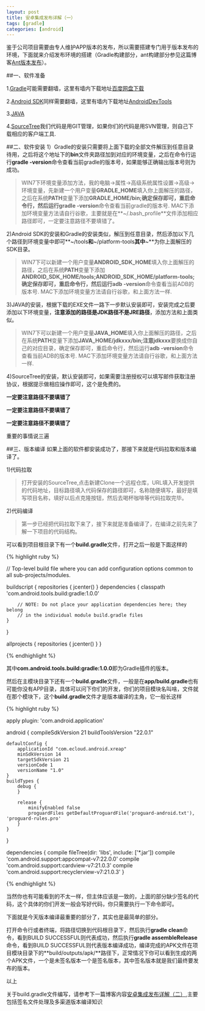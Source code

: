 ```yaml
---
layout: post
title: 安卓集成发布详解（一）
tags: [gradle]
categories: [android]
---
```


鉴于公司项目需要由专人维护APP版本的发布，所以需要搭建专门用于版本发布的环境，下面就来介绍发布环境的搭建（Gradle构建部分，ant构建部分参见这篇博客[Ant版本发布](http://frank-zhu.github.io/android/2014/05/23/android-ant/)）。

##一、软件准备

1.[Gradle](http://gradle.org/downloads/)可能需要翻墙，这里有墙内下载地址[百度网盘下载](http://pan.baidu.com/s/1hqja0fU)

2.[Android SDK](http://developer.android.com/sdk/index.html)同样需要翻墙，这里有墙内下载地址[AndroidDevTools](https://github.com/inferjay/AndroidDevTools)

3.[JAVA](http://www.java.com/en/download/)

4.[SourceTree](https://www.sourcetreeapp.com/download/)我们代码是用GIT管理，如果你们的代码是用SVN管理，则自己下载相应的客户端工具.

##二、软件安装
1）Gradle的安装只需要将上面下载的全部文件解压到任意目录待用，之后将这个地址下的**bin**文件夹路径加到对应的环境变量，之后在命令行运行**gradle -version**命令查看当前gradle的版本号，如果能够正确输出版本号则为成功。
>WIN7下环境变量添加方法，我的电脑→属性→高级系统属性设置→高级→环境变量，先新建一个用户变量**GRADLE_HOME**填入你上面解压的路径，之后在系统**PATH**变量下添加**GRADLE_HOME/bin;**确定保存即可，重启命令行，然后运行**gradle -version**命令查看当前gradle的版本号.
>MAC下添加环境变量方法请自行谷歌，主要就是在**~/.bash_profile**文件添加相应路径即可，一定要注意路径不要填错了。

2)Android SDK的安装和Gradle的安装类似，解压到任意目录，然后添加以下几个路径到环境变量中即可**~/tools**和**~/platform-tools**其中**~**为你上面解压的SDK目录。
>WIN7下可以新建一个用户变量**ANDROID_SDK_HOME**填入你上面解压的路径，之后在系统**PATH**变量下添加**ANDROID_SDK_HOME/tools;ANDROID_SDK_HOME/platform-tools;**确定保存即可，重启命令行，然后运行**adb -version**命令查看当前ADB的版本号.
>MAC下添加环境变量方法请自行谷歌，和上面方法一样.

3)JAVA的安装，根据下载的EXE文件一路下一步默认安装即可，安装完成之后要添加以下环境变量，**注意添加的路径是JDK路径不是JRE路径**，添加方法和上面类似。
>WIN7下可以新建一个用户变量**JAVA_HOME**填入你上面解压的路径，之后在系统**PATH**变量下添加**JAVA_HOME/jdkxxx/bin;**注意**jdkxxx**要换成你自己的对应目录，确定保存即可，重启命令行，然后运行**adb -version**命令查看当前ADB的版本号.
>MAC下添加环境变量方法请自行谷歌，和上面方法一样.

4)SourceTree的安装，默认安装即可，如果需要注册授权可以填写邮件获取注册协议，根据提示做相应操作即可，这个是免费的。

**一定要注意路径不要填错了**

**一定要注意路径不要填错了**

**一定要注意路径不要填错了**

重要的事情说三遍

##三、版本编译
如果上面的软件都安装成功了，那接下来就是代码拉取和版本编译了。

1)代码拉取
>打开安装的SourceTree,点击新建Clone一个远程仓库，URL填入开发提供的代码地址，目标路径填入代码保存的路径即可，名称随便填写，最好是填写项目名称，填好以后点克隆按钮，然后去喝杯咖啡等代码拉取完毕。

2)代码编译
>第一步已经把代码拉取下来了，接下来就是准备编译了，在编译之前先来了解一下项目的代码结构。

可以看到项目根目录下有一个**build.gradle**文件，打开之后一般是下面这样的

{% highlight ruby %}

// Top-level build file where you can add configuration options common to all sub-projects/modules.

buildscript {
    repositories {
        jcenter()
    }
    dependencies {
        classpath 'com.android.tools.build:gradle:1.0.0'

        // NOTE: Do not place your application dependencies here; they belong
        // in the individual module build.gradle files
    }
}

allprojects {
    repositories {
        jcenter()
    }
}

{% endhighlight %}

其中**com.android.tools.build:gradle:1.0.0**即为Gradle插件的版本。

然后在主模块目录下还有一个**build.gradle**文件，一般是在**app/build.gradle**也有可能你没有APP目录，具体可以问下你们的开发，你们的项目模块名叫啥，文件就在那个模块下，这个**build.gradle**文件才是版本编译的主角，它一般长这样

{% highlight ruby %}

apply plugin: 'com.android.application'

android {
    compileSdkVersion 21
    buildToolsVersion "22.0.1"

    defaultConfig {
        applicationId "com.ecloud.android.xreap"
        minSdkVersion 14
        targetSdkVersion 21
        versionCode 1
        versionName "1.0"
    }
    buildTypes {
        debug {
        }

        release {
            minifyEnabled false
            proguardFiles getDefaultProguardFile('proguard-android.txt'), 'proguard-rules.pro'
        }
    }
}

dependencies {
    compile fileTree(dir: 'libs', include: ['*.jar'])
    compile 'com.android.support:appcompat-v7:22.0.0'
    compile 'com.android.support:cardview-v7:21.0.3'
    compile 'com.android.support:recyclerview-v7:21.0.3'
}

{% endhighlight %}

当然你也有可能看到的不太一样，但主体应该是一致的，上面的部分缺少签名的代码，这个具体的你们开发一般会写好代码，你只需要执行一下命令即可。

下面就是今天版本编译最重要的部分了，其实也是最简单的部分。

打开命令行或者终端，将路径切换到代码根目录下，然后执行**gradle clean**命令，看到BUILD SUCCESSFUL则代表成功，然后执行**gradle assembleRelease**命令，看到BUILD SUCCESSFUL则代表版本编译成功，编译完成的APK文件在项目模块目录下的**build/outputs/apk/**路径下，正常情况下你可以看到生成的两个APK文件，一个是未签名版本一个是签名版本，其中签名版本就是我们最终要发布的版本。

以上

关于build.gradle文件编写，请参考下一篇博客内容[安卓集成发布详解（二）](),主要包括签名文件处理及多渠道版本编译知识
